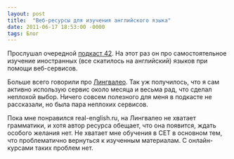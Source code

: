 ```yaml
---
layout: post
title:  "Веб-ресурсы для изучения английского языка"
date: 2011-06-17 18:53:00 -0000
tags: Блог
---
```


Прослушал очередной <a href="http://lifehacker.ru/2011/06/16/podkast-42-vypusk-46/">подкаст 42</a>. На этот раз он про самостоятельное изучение иностранных (все скатилось на английский) языков при помощи веб-сервисов. 

Больше всего говорили про <a href="http://LinguaLeo.ru/r/8b37bg">Лингвалео</a>. Так уж получилось, что я сам активно использую сервис около месяца и весьма рад, что сделал неплохой выбор. Ничего совсем полезного для меня в подкасте не рассказали, но была пара неплохих сервисов. 

Пока мне понравился real-english.ru, на Лингвалео не хватает грамматики, и хотя автор ресурса обещает, что она появится, ждать особого желания нет. Не хватает мне обучения в CET в основном тем, что проблематично вернуться к изученным материалам. С онлайн-курсами таких проблем нет.